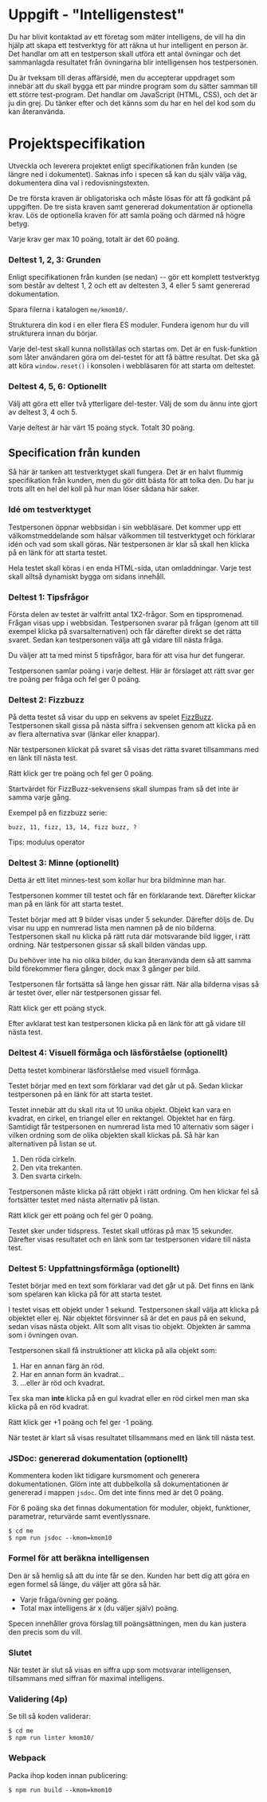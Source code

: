 # Uppgift - "Intelligenstest"

Du har blivit kontaktad av ett företag som mäter intelligens, de vill ha din hjälp att skapa ett testverktyg för att räkna ut hur intelligent en person är. Det handlar om att en testperson skall utföra ett antal övningar och det sammanlagda resultatet från övningarna blir intelligensen hos testpersonen.

Du är tveksam till deras affärsidé, men du accepterar uppdraget som innebär att du skall bygga ett par mindre program som du sätter samman till ett större test-program. Det handlar om JavaScript (HTML, CSS), och det är ju din grej. Du tänker efter och det känns som du har en hel del kod som du kan återanvända.

# Projektspecifikation

Utveckla och leverera projektet enligt specifikationen från kunden (se längre ned i dokumentet). Saknas info i specen så kan du själv välja väg, dokumentera dina val i redovisningstexten.

De tre första kraven är obligatoriska och måste lösas för att få godkänt på uppgiften. De tre sista kraven samt genererad dokumentation är optionella krav. Lös de optionella kraven för att samla poäng och därmed nå högre betyg.

Varje krav ger max 10 poäng, totalt är det 60 poäng.

### Deltest 1, 2, 3: Grunden

Enligt specifikationen från kunden (se nedan) -- gör ett komplett testverktyg som består av deltest 1, 2 och ett av deltesten 3, 4 eller 5 samt genererad dokumentation.

Spara filerna i katalogen `me/kmom10/`.

Strukturera din kod i en eller flera ES moduler. Fundera igenom hur du vill strukturera innan du börjar.

Varje del-test skall kunna nollställas och startas om. Det är en fusk-funktion som låter användaren göra om del-testet för att få bättre resultat. Det ska gå att köra `window.reset()` i konsolen i webbläsaren för att starta om deltestet.

### Deltest 4, 5, 6: Optionellt

Välj att göra ett eller två ytterligare del-tester. Välj de som du ännu inte gjort av deltest 3, 4 och 5.

Varje deltest är här värt 15 poäng styck. Totalt 30 poäng.

## Specification från kunden

Så här är tanken att testverktyget skall fungera. Det är en halvt flummig specifikation från kunden, men du gör ditt bästa för att tolka den. Du har ju trots allt en hel del koll på hur man löser sådana här saker.

### Idé om testverktyget

Testpersonen öppnar webbsidan i sin webbläsare. Det kommer upp ett välkomstmeddelande som hälsar välkommen till testverktyget och förklarar idén och vad som skall göras. När testpersonen är klar så skall hen klicka på en länk för att starta testet.

Hela testet skall köras i en enda HTML-sida, utan omladdningar. Varje test skall alltså dynamiskt bygga om sidans innehåll.

### Deltest 1: Tipsfrågor

Första delen av testet är valfritt antal 1X2-frågor. Som en tipspromenad. Frågan visas upp i webbsidan. Testpersonen svarar på frågan (genom att till exempel klicka på svarsalternativen) och får därefter direkt se det rätta svaret. Sedan kan testpersonen välja att gå vidare till nästa fråga.

Du väljer att ta med minst 5 tipsfrågor, bara för att visa hur det fungerar.

Testpersonen samlar poäng i varje deltest. Här är förslaget att rätt svar ger tre poäng per fråga och fel ger 0 poäng.

### Deltest 2: Fizzbuzz

På detta testet så visar du upp en sekvens av spelet [FizzBuzz](https://en.wikipedia.org/wiki/Fizz_buzz). Testpersonen skall gissa på nästa siffra i sekvensen genom att klicka på en av flera alternativa svar (länkar eller knappar).

När testpersonen klickat på svaret så visas det rätta svaret tillsammans med en länk till nästa test.

Rätt klick ger tre poäng och fel ger 0 poäng.

Startvärdet för FizzBuzz-sekvensens skall slumpas fram så det inte är samma varje gång.

Exempel på en fizzbuzz serie:

```console
buzz, 11, fizz, 13, 14, fizz buzz, ?
```

Tips: modulus operator

### Deltest 3: Minne (optionellt)

Detta är ett litet minnes-test som kollar hur bra bildminne man har.

Testpersonen kommer till testet och får en förklarande text. Därefter klickar man på en länk för att starta testet.

Testet börjar med att 9 bilder visas under 5 sekunder. Därefter döljs de. Du visar nu upp en numrerad lista men namnen på de nio bilderna. Testpersonen skall nu klicka på rätt ruta där motsvarande bild ligger, i rätt ordning. När testpersonen gissar så skall bilden vändas upp.

Du behöver inte ha nio olika bilder, du kan återanvända dem så att samma bild förekommer flera gånger, dock max 3 gånger per bild.

Testpersonen får fortsätta så länge hen gissar rätt. När alla bilderna visas så är testet över, eller när testpersonen gissar fel.

Rätt klick ger ett poäng styck.

Efter avklarat test kan testpersonen klicka på en länk för att gå vidare till nästa test.

### Deltest 4: Visuell förmåga och läsförståelse (optionellt)

Detta testet kombinerar läsförståelse med visuell förmåga.

Testet börjar med en text som förklarar vad det går ut på. Sedan klickar testpersonen på en länk för att starta testet.

Testet innebär att du skall rita ut 10 unika objekt. Objekt kan vara en kvadrat, en cirkel, en triangel eller en rektangel. Objektet har en färg. Samtidigt får testpersonen en numrerad lista med 10 alternativ som säger i vilken ordning som de olika objekten skall klickas på. Så här kan alternativen på listan se ut.

1. Den röda cirkeln.
2. Den vita trekanten.
3. Den svarta cirkeln.

Testpersonen måste klicka på rätt objekt i rätt ordning. Om hen klickar fel så fortsätter testet med nästa alternativ på listan.

Rätt klick ger ett poäng och fel ger 0 poäng.

Testet sker under tidspress. Testet skall utföras på max 15 sekunder. Därefter visas resultatet och en länk som tar testpersonen vidare till nästa test.

### Deltest 5: Uppfattningsförmåga (optionellt)

Testet börjar med en text som förklarar vad det går ut på. Det finns en länk som spelaren kan klicka på för att starta testet.

I testet visas ett objekt under 1 sekund. Testpersonen skall välja att klicka på objektet eller ej. När objektet försvinner så är det en paus på en sekund, sedan visas nästa objekt. Allt som allt visas tio objekt. Objekten är samma som i övningen ovan.

Testpersonen skall få instruktioner att klicka på alla objekt som:

1. Har en annan färg än röd.
2. Har en annan form än kvadrat...
3. ...eller är röd och kvadrat.

Tex ska man **inte** klicka på en gul kvadrat eller en röd cirkel men man ska klicka på en röd kvadrat.

Rätt klick ger +1 poäng och fel ger -1 poäng.

När testet är klart så visas resultatet tillsammans med en länk till nästa test.

### JSDoc: genererad dokumentation (optionellt)

Kommentera koden likt tidigare kursmoment och generera dokumentationen. Glöm inte att dubbelkolla så dokumentationen är genererad i mappen `jsdoc`. Om det inte finns med är det 0 poäng.

För 6 poäng ska det finnas dokumentation för moduler, objekt, funktioner, parametrar, returvärde samt eventlyssnare.

```console
$ cd me
$ npm run jsdoc --kmom=kmom10
```

### Formel för att beräkna intelligensen

Den är så hemlig så att du inte får se den. Kunden har bett dig att göra en egen formel så länge, du väljer att göra så här.

- Varje fråga/övning ger poäng.
- Total max intelligens är x (du väljer själv) poäng.

Specen innehåller grova förslag till poängsättningen, men du kan justera den precis som du vill.

### Slutet

När testet är slut så visas en siffra upp som motsvarar intelligensen, tillsammans med siffran för maximal intelligens.


### Validering (4p)

Se till så koden validerar:

```console
$ cd me
$ npm run linter kmom10/
```

### Webpack

Packa ihop koden innan publicering:

```console
$ npm run build --kmom=kmom10
```
